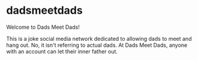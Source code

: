 dadsmeetdads
============
Welcome to Dads Meet Dads!

This is a joke social media network dedicated to allowing dads to meet and hang out. No, it isn't referring to actual dads.
At Dads Meet Dads, anyone with an account can let their inner father out. 
